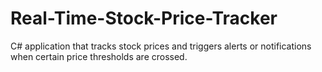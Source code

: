 # Real-Time-Stock-Price-Tracker
C#  application that tracks stock prices and triggers alerts or notifications when certain price thresholds are crossed.
